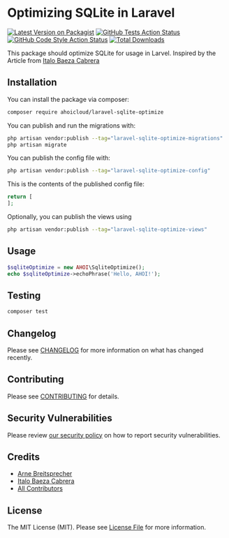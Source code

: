# Optimizing SQLite in Laravel

[![Latest Version on Packagist](https://img.shields.io/packagist/v/ahoicloud/laravel-sqlite-optimize.svg?style=flat-square)](https://packagist.org/packages/ahoicloud/laravel-sqlite-optimize)
[![GitHub Tests Action Status](https://img.shields.io/github/actions/workflow/status/ahoicloud/laravel-sqlite-optimize/run-tests.yml?branch=main&label=tests&style=flat-square)](https://github.com/ahoicloud/laravel-sqlite-optimize/actions?query=workflow%3Arun-tests+branch%3Amain)
[![GitHub Code Style Action Status](https://img.shields.io/github/actions/workflow/status/ahoicloud/laravel-sqlite-optimize/fix-php-code-style-issues.yml?branch=main&label=code%20style&style=flat-square)](https://github.com/ahoicloud/laravel-sqlite-optimize/actions?query=workflow%3A"Fix+PHP+code+style+issues"+branch%3Amain)
[![Total Downloads](https://img.shields.io/packagist/dt/ahoicloud/laravel-sqlite-optimize.svg?style=flat-square)](https://packagist.org/packages/ahoicloud/laravel-sqlite-optimize)

This package should optimize SQLite for usage in Larvel. Inspired by the Article from [Italo Baeza Cabrera](https://medium.com/swlh/laravel-optimizing-sqlite-to-dangerous-speeds-ff04111b1f22)


## Installation

You can install the package via composer:

```bash
composer require ahoicloud/laravel-sqlite-optimize
```

You can publish and run the migrations with:

```bash
php artisan vendor:publish --tag="laravel-sqlite-optimize-migrations"
php artisan migrate
```

You can publish the config file with:

```bash
php artisan vendor:publish --tag="laravel-sqlite-optimize-config"
```

This is the contents of the published config file:

```php
return [
];
```

Optionally, you can publish the views using

```bash
php artisan vendor:publish --tag="laravel-sqlite-optimize-views"
```

## Usage

```php
$sqliteOptimize = new AHOI\SqliteOptimize();
echo $sqliteOptimize->echoPhrase('Hello, AHOI!');
```

## Testing

```bash
composer test
```

## Changelog

Please see [CHANGELOG](CHANGELOG.md) for more information on what has changed recently.

## Contributing

Please see [CONTRIBUTING](CONTRIBUTING.md) for details.

## Security Vulnerabilities

Please review [our security policy](../../security/policy) on how to report security vulnerabilities.

## Credits

- [Arne Breitsprecher](https://github.com/arnebr)
- [Italo Baeza Cabrera](https://github.com/darkghosthunter)
- [All Contributors](../../contributors)

## License

The MIT License (MIT). Please see [License File](LICENSE.md) for more information.
